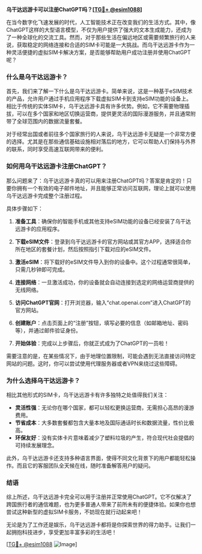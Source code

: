 **乌干达远游卡可以注册ChatGPT吗？[[TG💪+ @esim1088](https://t.me/s/esim1088)]**

在当今数字化飞速发展的时代，人工智能技术正在改变我们的生活方式。其中，像ChatGPT这样的大型语言模型，不仅为用户提供了强大的文本生成能力，还成为了一种全球化的交流工具。然而，对于那些生活在偏远地区或需要频繁旅行的人来说，获取稳定的网络连接和合适的SIM卡可能是一大挑战。而乌干达远游卡作为一种灵活便捷的虚拟SIM卡解决方案，是否能够帮助用户成功注册并使用ChatGPT呢？

### 什么是乌干达远游卡？

首先，我们来了解一下什么是乌干达远游卡。简单来说，这是一种基于eSIM技术的产品，允许用户通过手机应用程序下载虚拟SIM卡到支持eSIM功能的设备上。相比于传统的实体SIM卡，乌干达远游卡具有许多优势。例如，它不需要物理插拔，可以在多个国家和地区切换运营商，提供更灵活的国际漫游服务，并且通常附带了全球范围内的数据流量套餐。

对于经常出国或者前往多个国家旅行的人来说，乌干达远游卡无疑是一个非常方便的选择。尤其是在那些通信基础设施相对落后的地方，它可以帮助人们保持与外界的联系，同时享受高速互联网带来的便利。

### 如何用乌干达远游卡注册ChatGPT？

那么问题来了：乌干达远游卡真的可以用来注册ChatGPT吗？答案是肯定的！只要你拥有一个有效的电子邮件地址，并且能够正常访问互联网，理论上就可以使用乌干达远游卡完成整个注册过程。

具体步骤如下：

1. **准备工具**：确保你的智能手机或其他支持eSIM功能的设备已经安装了乌干达远游卡的应用程序。
   
2. **下载eSIM文件**：登录到乌干达远游卡的官方网站或其官方APP，选择适合你所在地区的套餐计划，然后按照指引下载对应的eSIM文件。

3. **激活eSIM**：将下载好的eSIM文件导入到你的设备中。这个过程通常很简单，只需几秒钟即可完成。

4. **连接网络**：一旦激活成功，你的设备就会自动连接到选定的网络运营商提供的无线网络。

5. **访问ChatGPT官网**：打开浏览器，输入“chat.openai.com”进入ChatGPT的官方网站。

6. **创建账户**：点击页面上的“注册”按钮，填写必要的信息（如邮箱地址、密码等），并通过邮件验证身份。

7. **开始体验**：完成以上步骤后，你就正式成为了ChatGPT的一员啦！

需要注意的是，在某些情况下，由于地理位置限制，可能会遇到无法直接访问特定网站的问题。这时，你可以尝试使用代理服务器或者VPN来绕过这些障碍。

### 为什么选择乌干达远游卡？

相比其他形式的SIM卡，乌干达远游卡有许多独特之处值得我们关注：

- **灵活性强**：无论你在哪个国家，都可以轻松更换运营商，无需担心高昂的漫游费用。
- **节省成本**：大多数套餐都包含大量本地及国际通话时长和数据流量，性价比极高。
- **环保友好**：没有实体卡片意味着减少了塑料垃圾的产生，符合现代社会提倡的可持续发展理念。

此外，乌干达远游卡还支持多种语言界面，使得不同文化背景下的用户都能轻松操作。而且它的客服团队全天候在线，随时准备解答用户的疑问。

### 结语

综上所述，乌干达远游卡完全可以用于注册并正常使用ChatGPT。它不仅解决了跨国旅行者的通信难题，也为更多普通人带来了前所未有的便捷体验。如果你也想尝试这种新型的虚拟SIM卡服务，不妨现在就行动起来吧！

无论是为了工作还是娱乐，乌干达远游卡都将是你探索世界的得力助手。让我们一起拥抱科技进步，享受更加丰富多彩的生活吧！

[[TG💪+ @esim1088](https://t.me/s/esim1088) ![Image](https://i.postimg.cc/4NQfJmqS/Snipaste-2025-05-13-00-14-12.png)]